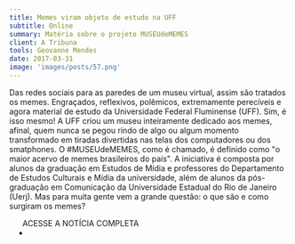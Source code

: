 ```yaml
---
title: Memes viram objeto de estudo na UFF
subtitle: Online
summary: Matéria sobre o projeto MUSEUdeMEMES
client: A Tribuna
tools: Geovanne Mendes
date: 2017-03-31
image: 'images/posts/57.png'
---
```


Das redes sociais para as paredes de um museu virtual, assim são tratados os memes. Engraçados, reflexivos, polêmicos, extremamente perecíveis e agora material de estudo da Universidade Federal Fluminense (UFF). Sim, é isso mesmo! A UFF criou um museu inteiramente dedicado aos memes, afinal, quem nunca se pegou rindo de algo ou algum momento transformado em tiradas divertidas nas telas dos computadores ou dos smatphones. O #MUSEUdeMEMES, como é chamado, é definido como "o maior acervo de memes brasileiros do país". A iniciativa é composta por alunos da graduação em Estudos de Mídia e professores do Departamento de Estudos Culturais e Mídia da universidade, além de alunos da pós-graduação em Comunicação da Universidade Estadual do Rio de Janeiro (Uerj). Mas para muita gente vem a grande questão: o que são e como surgiram os memes?

<div class="post__share"><ul class="share__list list-reset">ACESSE A NOTÍCIA COMPLETA<li class="share__item" style="margin-left: 10px"><a class="share__link share__facebook" style="background: #fa5657" href="http://www.atribunarj.com.br/memes-viram-objeto-de-estudo-na-uff/ 
onclick=window.open(this.href, 'pop-up', 'left=20,top=20,width=500,height=500,toolbar=1,resizable=0'); return false;" title="Link" rel="nofollow"><i class="fa-solid fa-link"></i></a></li></ul></div>
<!-- <div class="gallery-box"><div class="gallery"><img src="/clipping/images/example-1.jpg" loading="lazy" alt="Project"><img src="/clipping/images/example-2.jpg" loading="lazy" alt="Project"></div><em>Gallery / <a href="https://www.freepik.com/" target="_blank">Freepic</a></em></div> -->